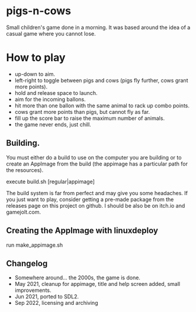 # pigs-n-cows

Small children's game done in a morning. It was based around the idea of a casual game where you cannot lose.

# How to play

- up-down to aim.
- left-right to toggle between pigs and cows (pigs fly further, cows grant more points).
- hold and release space to launch.
- aim for the incoming ballons.
- hit more than one ballon with the same animal to rack up combo points.
- cows grant more points than pigs, but cannot fly as far.
- fill up the score bar to raise the maximum number of animals.
- the game never ends, just chill.

## Building.

You must either do a build to use on the computer you are building or to create an AppImage from the build (the appimage has a particular path for the resources).

execute build.sh [regular|appimage]

The build system is far from perfect and may give you some headaches. If you just want to play, consider getting a pre-made package from the releases page on this project on github. I should be also be on itch.io and gamejolt.com.

## Creating the AppImage with linuxdeploy

run make_appimage.sh

## Changelog

- Somewhere around... the 2000s, the game is done.
- May 2021, cleanup for appimage, title and help screen added, small improvements.
- Jun 2021, ported to SDL2.
- Sep 2022, licensing and archiving
